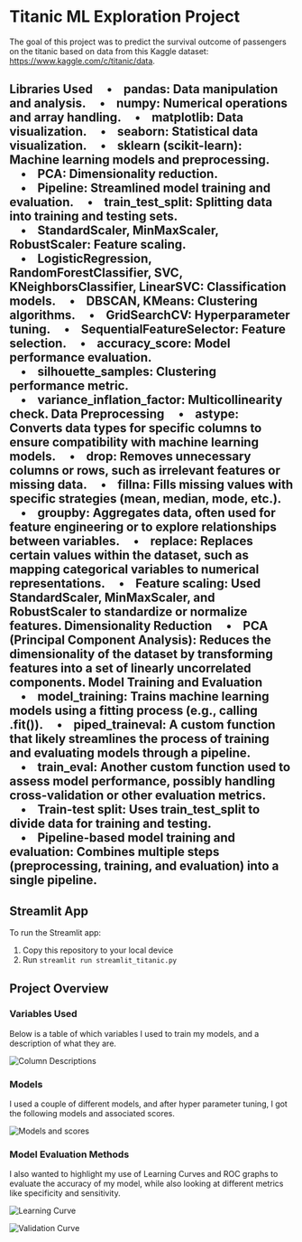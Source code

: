 # Titanic ML Exploration Project

The goal of this project was to predict the survival outcome of passengers on the titanic based on data from this Kaggle dataset: https://www.kaggle.com/c/titanic/data.

Libraries Used
    •    pandas: Data manipulation and analysis.
    •    numpy: Numerical operations and array handling.
    •    matplotlib: Data visualization.
    •    seaborn: Statistical data visualization.
    •    sklearn (scikit-learn): Machine learning models and preprocessing.
    •    PCA: Dimensionality reduction.
    •    Pipeline: Streamlined model training and evaluation.
    •    train_test_split: Splitting data into training and testing sets.
    •    StandardScaler, MinMaxScaler, RobustScaler: Feature scaling.
    •    LogisticRegression, RandomForestClassifier, SVC, KNeighborsClassifier, LinearSVC: Classification models.
    •    DBSCAN, KMeans: Clustering algorithms.
    •    GridSearchCV: Hyperparameter tuning.
    •    SequentialFeatureSelector: Feature selection.
    •    accuracy_score: Model performance evaluation.
    •    silhouette_samples: Clustering performance metric.
    •    variance_inflation_factor: Multicollinearity check.
Data Preprocessing
    •    astype: Converts data types for specific columns to ensure compatibility with machine learning models.
    •    drop: Removes unnecessary columns or rows, such as irrelevant features or missing data.
    •    fillna: Fills missing values with specific strategies (mean, median, mode, etc.).
    •    groupby: Aggregates data, often used for feature engineering or to explore relationships between variables.
    •    replace: Replaces certain values within the dataset, such as mapping categorical variables to numerical representations.
    •    Feature scaling: Used StandardScaler, MinMaxScaler, and RobustScaler to standardize or normalize features.
Dimensionality Reduction
    •    PCA (Principal Component Analysis): Reduces the dimensionality of the dataset by transforming features into a set of linearly uncorrelated components.
Model Training and Evaluation
    •    model_training: Trains machine learning models using a fitting process (e.g., calling .fit()).
    •    piped_traineval: A custom function that likely streamlines the process of training and evaluating models through a pipeline.
    •    train_eval: Another custom function used to assess model performance, possibly handling cross-validation or other evaluation metrics.
    •    Train-test split: Uses train_test_split to divide data for training and testing.
    •    Pipeline-based model training and evaluation: Combines multiple steps (preprocessing, training, and evaluation) into a single pipeline.
---

## Streamlit App

To run the Streamlit app:
1. Copy this repository to your local device
2. Run `streamlit run streamlit_titanic.py`

## Project Overview

### Variables Used

Below is a table of which variables I used to train my models, and a description of what they are.

![Column Descriptions](https://github.com/lwilsen/IEX_Training/blob/main/Titanic/Images/Screenshot%202024-04-23%20at%208.46.46%E2%80%AFAM.png)

### Models

I used a couple of different models, and after hyper parameter tuning, I got the following models and associated scores.

![Models and scores](https://github.com/lwilsen/IEX_Training/blob/main/Titanic/Images/Screenshot%202024-05-01%20at%203.28.13%E2%80%AFPM.png)

### Model Evaluation Methods

I also wanted to highlight my use of Learning Curves and ROC graphs to evaluate the accuracy of my model, while also looking at different metrics like specificity and sensitivity.

![Learning Curve](https://github.com/lwilsen/IEX_Training/blob/main/Titanic/Images/Screenshot%202024-04-23%20at%208.48.06%E2%80%AFAM.png)

![Validation Curve](https://github.com/lwilsen/IEX_Training/blob/main/Titanic/Images/Screenshot%202024-04-23%20at%208.48.19%E2%80%AFAM.png)
